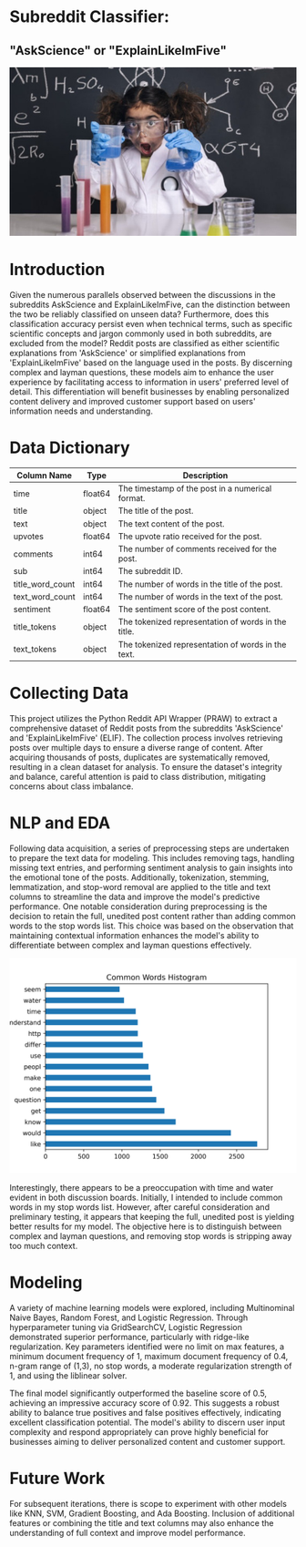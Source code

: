 # **Subreddit Classifier:**
## "AskScience" or "ExplainLikeImFive"

<p align="center">
<img src= "images/Poster.jpg">
</p>

# **Introduction**
Given the numerous parallels observed between the discussions in the subreddits AskScience and ExplainLikeImFive, can the distinction between the two be reliably classified on unseen data? Furthermore, does this classification accuracy persist even when technical terms, such as specific scientific concepts and jargon commonly used in both subreddits, are excluded from the model? Reddit posts are classified as either scientific explanations from 'AskScience' or simplified explanations from 'ExplainLikeImFive' based on the language used in the posts. By discerning complex and layman questions, these models aim to enhance the user experience by facilitating access to information in users' preferred level of detail. This differentiation will benefit businesses by enabling personalized content delivery and improved customer support based on users' information needs and understanding.

# **Data Dictionary**

| Column Name       | Type    | Description                                         |
|-------------------|---------|---------------------------------------------------- |
| time              | float64 | The timestamp of the post in a numerical format.    |
| title             | object  | The title of the post.                              |
| text              | object  | The text content of the post.                       |
| upvotes           | float64 | The upvote ratio received for the post.             |
| comments          | int64   | The number of comments received for the post.       |
| sub               | int64   | The subreddit ID.                                   |
| title_word_count  | int64   | The number of words in the title of the post.       |
| text_word_count   | int64   | The number of words in the text of the post.        |
| sentiment         | float64 | The sentiment score of the post content.            |
| title_tokens      | object  | The tokenized representation of words in the title. |
| text_tokens       | object  | The tokenized representation of words in the text.  |

# **Collecting Data**
This project utilizes the Python Reddit API Wrapper (PRAW) to extract a comprehensive dataset of Reddit posts from the subreddits 'AskScience' and 'ExplainLikeImFive' (ELIF). The collection process involves retrieving posts over multiple days to ensure a diverse range of content. After acquiring thousands of posts, duplicates are systematically removed, resulting in a clean dataset for analysis. To ensure the dataset's integrity and balance, careful attention is paid to class distribution, mitigating concerns about class imbalance.

# **NLP and EDA**
Following data acquisition, a series of preprocessing steps are undertaken to prepare the text data for modeling. This includes removing tags, handling missing text entries, and performing sentiment analysis to gain insights into the emotional tone of the posts. Additionally, tokenization, stemming, lemmatization, and stop-word removal are applied to the title and text columns to streamline the data and improve the model's predictive performance. One notable consideration during preprocessing is the decision to retain the full, unedited post content rather than adding common words to the stop words list. This choice was based on the observation that maintaining contextual information enhances the model's ability to differentiate between complex and layman questions effectively.

<p align="center">
<img src= "images/Common%20Words%20Histogram.png">
</p>

Interestingly, there appears to be a preoccupation with time and water evident in both discussion boards. Initially, I intended to include common words in my stop words list. However, after careful consideration and preliminary testing, it appears that keeping the full, unedited post is yielding better results for my model. The objective here is to distinguish between complex and layman questions, and removing stop words is stripping away too much context.

# **Modeling**
A variety of machine learning models were explored, including Multinominal Naive Bayes, Random Forest, and Logistic Regression. Through hyperparameter tuning via GridSearchCV, Logistic Regression demonstrated superior performance, particularly with ridge-like regularization. Key parameters identified were no limit on max features, a minimum document frequency of 1, maximum document frequency of 0.4, n-gram range of (1,3), no stop words, a moderate regularization strength of 1, and using the liblinear solver.

The final model significantly outperformed the baseline score of 0.5, achieving an impressive accuracy score of 0.92. This suggests a robust ability to balance true positives and false positives effectively, indicating excellent classification potential. The model's ability to discern user input complexity and respond appropriately can prove highly beneficial for businesses aiming to deliver personalized content and customer support.

# **Future Work**
For subsequent iterations, there is scope to experiment with other models like KNN, SVM, Gradient Boosting, and Ada Boosting. Inclusion of additional features or combining the title and text columns may also enhance the understanding of full context and improve model performance.
